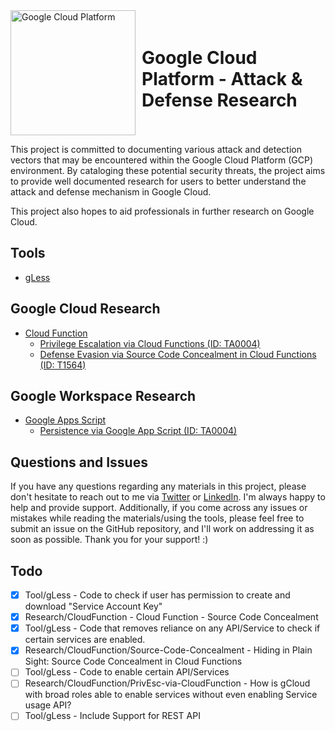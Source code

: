 <div style="display: inline-flex; align-items: center;">
    <img src="https://logos-world.net/wp-content/uploads/2021/02/Google-Cloud-Emblem.png" alt="Google Cloud Platform" width="200" height="auto">
    <h1 style="margin-left: 10px;">Google Cloud Platform - Attack & Defense Research</h1>
</div>


This project is committed to documenting various attack and detection vectors that may be encountered within the Google Cloud Platform (GCP) environment. By cataloging these potential security threats, the project aims to provide well documented research for users to better understand the attack and defense mechanism in Google Cloud. 

This project also hopes to aid professionals in further research on Google Cloud.

## Tools
- [gLess](https://github.com/anrbn/gLess)

## Google Cloud Research
- [Cloud Function](https://github.com/anrbn/GCP-Attack-Defense/tree/main/CloudFunction)
    - [Privilege Escalation via Cloud Functions (ID: TA0004)](https://github.com/anrbn/GCP-Attack-Defense/blob/main/CloudFunction/PrivEsc-via-CloudFunction.md)
    - [Defense Evasion via Source Code Concealment in Cloud Functions (ID: T1564)](https://github.com/anrbn/GCP-Attack-Defense/blob/main/CloudFunction/DefEvn-via-Source-Code-Concealment.md)

## Google Workspace Research
- [Google Apps Script](https://github.com/anrbn/GCP-Attack-Defense/tree/main/CloudFunction)
    - [Persistence via Google App Script (ID: TA0004)](https://github.com/anrbn/GCP-Attack-Defense/blob/main/CloudFunction/PrivEsc-via-CloudFunction.md)

## Questions and Issues
If you have any questions regarding any materials in this project, please don't hesitate to reach out to me via [Twitter](https://twitter.com/corvuscr0w) or [LinkedIn](https://www.linkedin.com/in/anrbnds/). I'm always happy to help and provide support. Additionally, if you come across any issues or mistakes while reading the materials/using the tools, please feel free to submit an issue on the GitHub repository, and I'll work on addressing it as soon as possible. Thank you for your support! :)

## Todo 
- [x] Tool/gLess - Code to check if user has permission to create and download "Service Account Key"
- [x] Research/CloudFunction - Cloud Function - Source Code Concealment
- [x] Tool/gLess - Code that removes reliance on any API/Service to check if certain services are enabled.
- [x] Research/CloudFunction/Source-Code-Concealment - Hiding in Plain Sight: Source Code Concealment in Cloud Functions
- [ ] Tool/gLess - Code to enable certain API/Services
- [ ] Research/CloudFunction/PrivEsc-via-CloudFunction - How is gCloud with broad roles able to enable services without even enabling Service usage API?
- [ ] Tool/gLess - Include Support for REST API 

